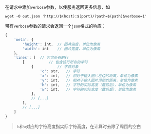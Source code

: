 在请求中添加`verbose`参数，以使服务返回更多信息，如

``` shell
wget -O out.json 'http://$(host):$(port)/?path=$(path)&verbose=1'
```

带有`verbose`参数的请求会返回一个`json`格式的响应：

``` javascript
{
    'meta': {
        'height': int,  // 图片高度，单位为像素
        'width': int    // 图片宽度，单位为像素
    }，
    'lines': [  // 包含所有的行
        [           // 包含该行所有的字符
            {           // 字符对象
                'c': str,   // 字符
                'x': int,   // 相对于输入图片左边的距离，单位为像素
                'y': int,   // 相对于输入图片顶部的距离，单位为像素
                'h': int,   // 字符的实际高度（裁剪后），单位为像素
                'w': int,   // 字符的实际宽度（裁剪后），单位为像素
            },
            // {...}
        ],
        // [...]
    ]
}
```

> `h`和`w`对应的字符高度指实际字符高度，在计算时去除了周围的空白
